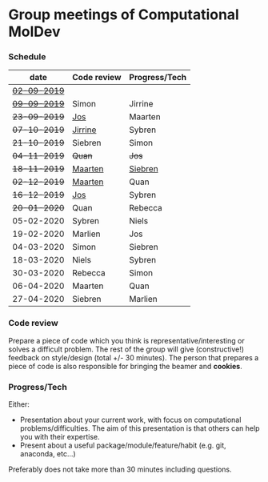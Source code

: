 # Group meetings of Computational MolDev

### Schedule
| date        	                            | Code review 	                                      | Progress/Tech 	|
|-------------------------------------------|-----------------------------------------------------|-----------------|
| [~~02-09-2019~~](./archive/02-09-2019.md) |        	                                            |          	      |
| [~~09-09-2019~~](./archive/09-09-2019.md) | Simon       	                                      | Jirrine       	|
| ~~23-09-2019~~                            | [Jos](./code_review/Snakefile)   	                  | Maarten       	|
| ~~07-10-2019~~                            | [Jirrine](./code_review/cocitation_dataframe.py)    | Sybren        	|
| ~~21-10-2019~~                            | Siebren     	                                      | Simon         	|
| ~~04-11-2019~~                            | ~~Quan~~     	                                      | ~~Jos~~        	|
| ~~18-11-2019~~                            | [Maarten](./code_review/tricks.py)                  | [Siebren](https://github.com/vanheeringen-lab/genomepy/blob/master/docs/release_checklist.md) |
| ~~02-12-2019~~      	                    | [Maarten](./code_review/narrowpeak_to_fasta)        | Quan          	|
| ~~16-12-2019~~                            | [Jos](./code_review/scATACgimmeMaelstrom/scATAC_gimme_Maelstrom/scATAC_peak_analysis.Rmd)            | Sybren         	|
| ~~20-01-2020~~      	                    | Quan                                                | Rebecca        	|
| 05-02-2020      	                    | Sybren                                                  | Niels         	|
| 19-02-2020      	                    | Marlien                                             | Jos           	|
| 04-03-2020      	                    | Simon                                               | Siebren        	|
| 18-03-2020      	                    | Niels                                               | Sybren         	|
| 30-03-2020      	                    | Rebecca                                             | Simon         	|
| 06-04-2020      	                    | Maarten                                             | Quan         	  |
| 27-04-2020      	                    | Siebren                                             | Marlien        	|


### Code review
Prepare a piece of code which you think is representative/interesting or solves a difficult problem.
The rest of the group will give (constructive!) feedback on style/design (total +/- 30 minutes). The 
person that prepares a piece of code is also responsible for bringing the beamer and **cookies**.

### Progress/Tech
Either:
* Presentation about your current work, with focus on computational problems/difficulties. The aim
of this presentation is that others can help you with their expertise.
* Present about a useful package/module/feature/habit (e.g. git, anaconda, etc...)

Preferably does not take more than 30 minutes including questions.
